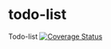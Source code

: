 # todo-list
Todo-list
[![Coverage Status](https://coveralls.io/repos/github/martinblasco-eb/todo-list/badge.svg?branch=master)](https://coveralls.io/github/martinblasco-eb/todo-list?branch=master)
